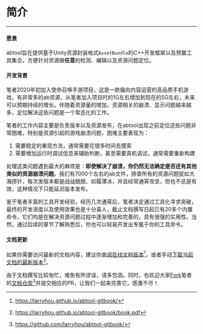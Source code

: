 # 简介
---

#### 愿景

abtool旨在提供基于Unity资源封装格式`AssetBundle`的C++开发框架以及预置工具集合，方便针对资源做**任意**的检测、编辑以及资源问题定位。

#### 开发背景

笔者2020年初加入使命召唤手游项目，这是一款偏向内容运营的高品质手机游戏，有非常多的ab资源，从笔者加入项目时的1G左右增加到现在的5G左右，未来可以预期持续的增长。伴随着资源量的增加，资源相关的崩溃、显示问题越来越多，定位解决这些问题是一个常态化的工作。

笔者的工作内容主要是负责版本以及资源发布，在abtool出现之前定位这些问题非常困难，特别是资源引起的游戏崩溃问题，困难主要表现为：

1. 需要稳定的重现方法，通常需要花很多时间去摸索
2. 需要增加运行时调试信息来辅助判断，甚至需要真机调试，通常需要重新构建

处理这类问题遇到最大的麻烦是：**即使解决了崩溃，你仍然无法确定是否还有其他类似的资源崩溃问题**。我们有7000个左右的ab文件，排查所有的资源问题犹如大海捞针，每次发版本都是战战兢兢、如履薄冰，并且经常通宵攻坚，但也不总是有效，这种情况下只能延迟版本发布。

鉴于笔者丰富的工具开发经验，经历几次通宵后，笔者决定通过工具化寻求突破，最终的开发进度以及使用效果也是十分喜人，截止文档撰写日起已有20多个内置命令，它们均是在解决资源问题过程中逐渐增加和完善的，具有很强的实用性。当然，通过后续的章节了解熟悉后，你也可以轻易开发出专属于你的工具命令。

#### 文档更新

如果你需要访问最新的文档内容，建议你[查阅在线文档版本](https://larryhou.github.io/abtool-gitbook/)[^1]，或者手动[下载当前文档的最新版本](https://larryhou.github.io/abtool-gitbook/book.pdf)[^2]。

由于文档撰写比较匆忙，难免有所谬误，请多包涵。同时，也欢迎大家[Fork](https://github.com/larryhou/abtool-gitbook/fork)笔者的[文档仓库](https://github.com/larryhou/abtool-gitbook/)[^3]并提交相应的PR，让我们一起来完善它，感激不尽！

[^1]: https://larryhou.github.io/abtool-gitbook/
[^2]: https://larryhou.github.io/abtool-gitbook/book.pdf
[^3]: https://github.com/larryhou/abtool-gitbook/
